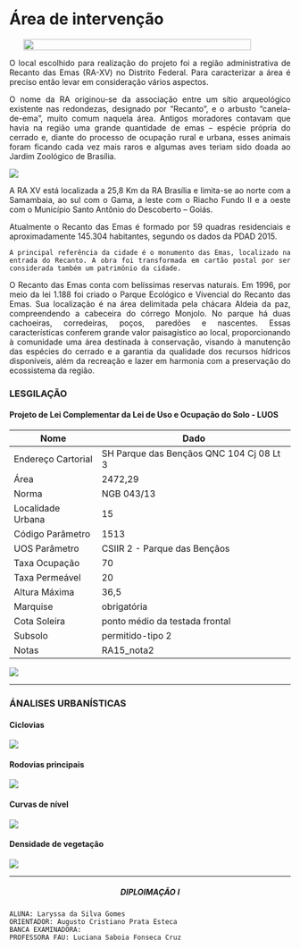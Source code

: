 # Área de intervenção

<div>
<div style="width:100%; justify-content:center; display:flex;">
  <img style="width:90%;" src='assets/images/estudo_de_caso1.png'/>
</div>

<div align="justify" class="body-text" >

O local escolhido para realização do projeto foi a região administrativa de Recanto das Emas (RA-XV) no Distrito Federal. Para caracterizar a área é preciso então levar em consideração vários aspectos.

  <div class="body-img">
    <p>
      O nome da RA originou-se da associação entre um sítio arqueológico existente nas redondezas, designado por “Recanto”, e o arbusto “canela-de-ema”, muito comum naquela área. Antigos moradores contavam que havia na região uma grande quantidade de emas – espécie própria do cerrado e, diante do processo de ocupação rural e urbana, esses animais foram ficando cada vez mais raros e algumas aves teriam sido doada ao Jardim Zoológico de Brasília.
    </p>
    <img src='assets/images/intervencao1.png'/>
  </div>

A RA XV está localizada a 25,8 Km da RA Brasília e limita-se ao norte com a Samambaia, ao sul com o Gama, a leste com o Riacho Fundo II e a oeste com o Município Santo Antônio do Descoberto – Goiás.

Atualmente o Recanto das Emas é formado por 59 quadras residenciais e aproximadamente 145.304 habitantes, segundo os dados da PDAD 2015.

```A principal referência da cidade é o monumento das Emas, localizado na entrada do Recanto. A obra foi transformada em cartão postal por ser considerada também um patrimônio da cidade.```

O Recanto das Emas conta com belíssimas reservas naturais. Em 1996, por meio da lei 1.188 foi criado o Parque Ecológico e Vivencial do Recanto das Emas. Sua localização é na área delimitada pela chácara Aldeia da paz, compreendendo a cabeceira do córrego Monjolo. No parque há duas cachoeiras, corredeiras, poços, paredões e nascentes. Essas características conferem grande valor paisagístico ao local, proporcionando à comunidade uma área destinada à conservação, visando à manutenção das espécies do cerrado e a garantia da qualidade dos recursos hídricos disponíveis, além da recreação e lazer em harmonia com a preservação do ecossistema da região.


### LESGILAÇÃO

#### Projeto de Lei Complementar da Lei de Uso e Ocupação do Solo - LUOS

|Nome|Dado   |
|-------|-----|
| Endereço Cartorial  | SH Parque das Bençãos QNC 104 Cj 08 Lt 3  |
| Área  | 2472,29  |
| Norma  | NGB 043/13   |
| Localidade Urbana  | 15  |
| Código Parâmetro  | 1513  |
| UOS Parâmetro  | CSIIR 2 - Parque das Bençãos  |
| Taxa Ocupação  | 70  |
| Taxa Permeável  | 20  |
| Altura Máxima  | 36,5  |
| Marquise  | obrigatória  |
| Cota Soleira  | ponto médio da testada frontal  |
| Subsolo  | permitido-tipo 2  |
| Notas  | RA15_nota2 |



  <img src='assets/images/intervencao2.png'/>


----

### ÁNALISES URBANÍSTICAS

#### Ciclovias

  <img src='assets/images/ciclovias.png'/>

#### Rodovias principais

  <img src='assets/images/rodovias.png'/>

#### Curvas de nível

  <img src='assets/images/curvas.png'/>

#### Densidade de vegetação

  <img src='assets/images/densidade.png'/>

----

##### <center> DIPLOIMAÇÃO I

  <div class="body-bottom">

    ALUNA: Laryssa da Silva Gomes
    ORIENTADOR: Augusto Cristiano Prata Esteca
    BANCA EXAMINADORA:
    PROFESSORA FAU: Luciana Saboia Fonseca Cruz

  </div>

</div>
</div>

